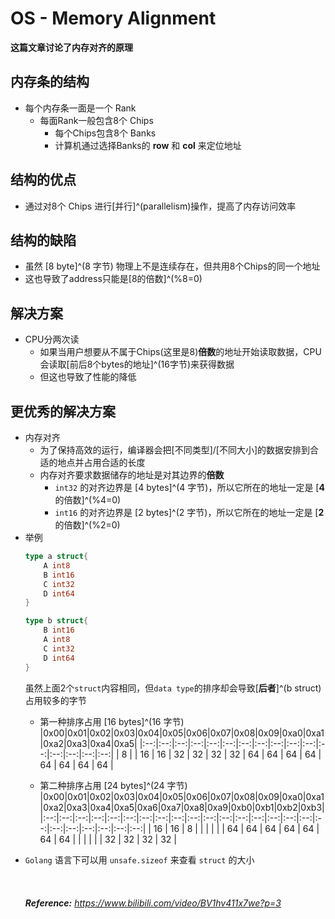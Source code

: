 # OS - Memory Alignment

**这篇文章讨论了内存对齐的原理**
<!--more-->
##  内存条的结构
- 每个内存条一面是一个 Rank
    - 每面Rank一般包含8个 Chips
        - 每个Chips包含8个 Banks
        - 计算机通过选择Banks的 **row** 和 **col** 来定位地址

## 结构的优点
* 通过对8个 Chips 进行[并行]^(parallelism)操作，提高了内存访问效率

##  结构的缺陷
* 虽然 [8 byte]^(8 字节) 物理上不是连续存在，但共用8个Chips的同一个地址
* 这也导致了address只能是[8的倍数]^(%8=0)

## 解决方案
- CPU分两次读
    - 如果当用户想要从不属于Chips(这里是8)**倍数**的地址开始读取数据，CPU会读取[前后8个bytes的地址]^(16字节)来获得数据
    - 但这也导致了性能的降低


## 更优秀的解决方案
* 内存对齐
    * 为了保持高效的运行，编译器会把[不同类型]/[不同大小]的数据安排到合适的地点并占用合适的长度
    - 内存对齐要求数据储存的地址是对其边界的**倍数**
        - `int32` 的对齐边界是 [4 bytes]^(4 字节)，所以它所在的地址一定是 [**4** 的倍数]^(%4=0)
        - `int16` 的对齐边界是 [2 bytes]^(2 字节)，所以它所在的地址一定是 [**2** 的倍数]^(%2=0)
* 举例
    ```go
    type a struct{
        A int8
        B int16
        C int32
        D int64
    }

    type b struct{
        B int16
        A int8
        C int32
        D int64
    }
    ```
    虽然上面2个`struct`内容相同，但`data type`的排序却会导致[**后者**]^(b struct)占用较多的字节
    * 第一种排序占用 [16 bytes]^(16 字节)
          |0x00|0x01|0x02|0x03|0x04|0x05|0x06|0x07|0x08|0x09|0xa0|0xa1|0xa2|0xa3|0xa4|0xa5|
          |:--:|:--:|:--:|:--:|:--:|:--:|:--:|:--:|:--:|:--:|:--:|:--:|:--:|:--:|:--:|:--:|
          | 8  |    | 16 | 16 | 32 | 32 | 32 | 32 | 64 | 64 | 64 | 64 | 64 | 64 | 64 | 64 |
          
    * 第二种排序占用 [24 bytes]^(24 字节)
          |0x00|0x01|0x02|0x03|0x04|0x05|0x06|0x07|0x08|0x09|0xa0|0xa1|0xa2|0xa3|0xa4|0xa5|0xa6|0xa7|0xa8|0xa9|0xb0|0xb1|0xb2|0xb3| 
          |:--:|:--:|:--:|:--:|:--:|:--:|:--:|:--:|:--:|:--:|:--:|:--:|:--:|:--:|:--:|:--:|:--:|:--:|:--:|:--:|:--:|:--:|:--:|:--:|
          | 16 | 16 | 8  |    |    |    |    |    | 64 | 64 | 64 | 64 | 64 | 64 | 64 |    |    |    |    |    | 32 | 32 | 32 | 32 |
* `Golang` 语言下可以用 `unsafe.sizeof` 来查看 `struct` 的大小
<br/><br/>
<br/><br/>
***Reference:*** *https://www.bilibili.com/video/BV1hv411x7we?p=3*
